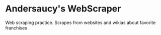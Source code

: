 # Andersaucy's WebScraper
Web scraping practice. Scrapes from websites and wikias about favorite franchises

